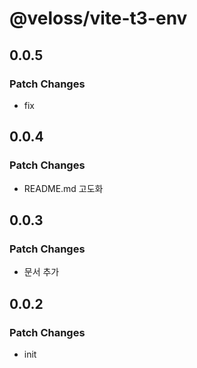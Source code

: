 # @veloss/vite-t3-env

## 0.0.5

### Patch Changes

- fix

## 0.0.4

### Patch Changes

- README.md 고도화

## 0.0.3

### Patch Changes

- 문서 추가

## 0.0.2

### Patch Changes

- init
